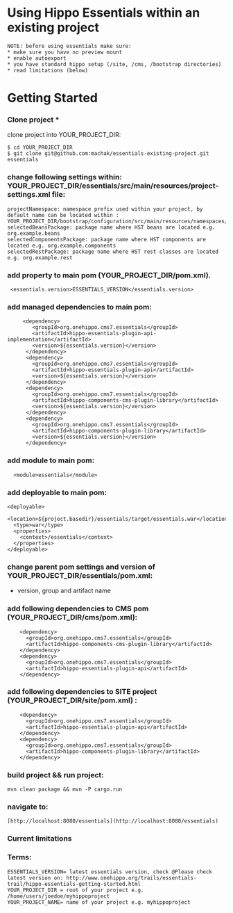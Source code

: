 Using Hippo Essentials within an existing project
===========================
```
NOTE: before using essentials make sure:
* make sure you have no preview mount
* enable autoexport
* you have standard hippo setup (/site, /cms, /bootstrap directories)
* read limitations (below)
```

# Getting Started

### Clone project *
clone project into YOUR_PROJECT_DIR:
```
$ cd YOUR_PROJECT_DIR
$ git clone git@github.com:machak/essentials-existing-project.git essentials

```
### change following settings within: YOUR_PROJECT_DIR/essentials/src/main/resources/project-settings.xml file:
```
projectNamespace: namespace prefix used within your project, by default name can be located within : YOUR_PROJECT_DIR/bootstrap/configuration/src/main/resources/namespaces/YOUR_PROJECT_NAME.cnd
selectedBeansPackage: package name where HST beans are located e.g. org.example.beans
selectedComponentsPackage: package name where HST components are located e.g. org.example.components
selectedRestPackage: package name where HST rest classes are located e.g. org.example.rest
```

### add property to main pom (YOUR_PROJECT_DIR/pom.xml).
```
 <essentials.version>ESSENTIALS_VERSION</essentials.version>
```
### add managed dependencies to main pom:
```
     <dependency>
        <groupId>org.onehippo.cms7.essentials</groupId>
        <artifactId>hippo-essentials-plugin-api-implementation</artifactId>
        <version>${essentials.version}</version>
      </dependency>
      <dependency>
        <groupId>org.onehippo.cms7.essentials</groupId>
        <artifactId>hippo-essentials-plugin-api</artifactId>
        <version>${essentials.version}</version>
      </dependency>
      <dependency>
        <groupId>org.onehippo.cms7.essentials</groupId>
        <artifactId>hippo-components-cms-plugin-library</artifactId>
        <version>${essentials.version}</version>
      </dependency>
      <dependency>
        <groupId>org.onehippo.cms7.essentials</groupId>
        <artifactId>hippo-components-plugin-library</artifactId>
        <version>${essentials.version}</version>
      </dependency>
```
### add module to main pom:
```
  <module>essentials</module>
```
### add deployable to main pom:
```
<deployable>
  <location>${project.basedir}/essentials/target/essentials.war</location>
  <type>war</type>
  <properties>
    <context>/essentials</context>
  </properties>
</deployable>
```


### change parent pom settings and version of YOUR_PROJECT_DIR/essentials/pom.xml:
- version, group and artifact name


### add following dependencies to CMS pom (YOUR_PROJECT_DIR/cms/pom.xml):
```
    <dependency>
      <groupId>org.onehippo.cms7.essentials</groupId>
      <artifactId>hippo-components-cms-plugin-library</artifactId>
    </dependency>
    <dependency>
      <groupId>org.onehippo.cms7.essentials</groupId>
      <artifactId>hippo-essentials-plugin-api</artifactId>
    </dependency>
```
### add following dependencies to SITE project (YOUR_PROJECT_DIR/site/pom.xml) :
```
    <dependency>
      <groupId>org.onehippo.cms7.essentials</groupId>
      <artifactId>hippo-essentials-plugin-api</artifactId>
    </dependency>
    <dependency>
      <groupId>org.onehippo.cms7.essentials</groupId>
      <artifactId>hippo-components-plugin-library</artifactId>
    </dependency>
```

### build project && run project:
```
mvn clean package && mvn -P cargo.run
```


### navigate to:
```
[http://localhost:8080/essentials](http://localhost:8080/essentials)
```




### Current limitations


### Terms:
```
ESSENTIALS_VERSION= latest essentials version, check @Please check latest version on: http://www.onehippo.org/trails/essentials-trail/hippo-essentials-getting-started.html
YOUR_PROJECT_DIR = root of your project e.g. /home/users/joedoe/myhippoproject
YOUR_PROJECT_NAME= name of your project e.g. myhippoproject
```
